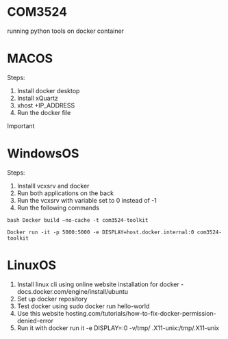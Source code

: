 # COM3524
running python tools on docker container

#  MACOS
Steps:
1. Install docker desktop 
2. Install xQuartz
3. xhost +IP_ADDRESS
4. Run the docker file 
> [!IMPORTANT]
> 

# WindowsOS
Steps:
1. Installl vcxsrv and docker
2. Run both applications on the back
3. Run the vcxsrv with variable set to 0 instead of -1
4. Run the following commands 

```bash Docker build —no-cache -t com3524-toolkit```

```Docker run -it -p 5000:5000 -e DISPLAY=host.docker.internal:0 com3524-toolkit```

# LinuxOS
1. Install linux cli using online website installation for docker - docs.docker.com/engine/install/ubuntu
2. Set up docker repository
3. Test docker using sudo docker run hello-world
4. Use this website hosting.com/tutorials/how-to-fix-docker-permission-denied-error
5. Run it with docker run it -e DISPLAY=:0 -v/tmp/ .X11-unix:/tmp/.X11-unix 




